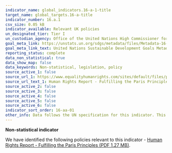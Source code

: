 ```yaml
---
indicator_name: global_indicators.16-a-1-title
target_name: global_targets.16-a-title
indicator_number: 16.a.1
csv_size: 0.05 kB
indicator_available: Relevant UK policies
un_designated_tier: Tier I
un_custodian_agency: Office of the United Nations High Commissioner for Human Rights (OHCHR)
goal_meta_link: https://unstats.un.org/sdgs/metadata/files/Metadata-16-0A-01.pdf
goal_meta_link_text: United Nations Sustainable Development Goals Metadata (PDF 224 KB)
reporting_status: complete
data_non_statistical: true
data_show_map: false
data_keywords: Non-statistical, legislation, policy
source_active_1: false
source_url_1: https://www.equalityhumanrights.com/sites/default/files/paris_principles.pdf
source_url_text_1: Human Rights Report - Fulfilling the Paris Principles
source_active_2: false
source_active_3: false
source_active_4: false
source_active_5: false
source_active_6: false
indicator_sort_order: 16-aa-01
other_info: Data follows the UN specification for this indicator. This indicator has been identified in collaboration with topic experts.
---
```

**Non-statistical indicator**

We have identified the following policies relevant to this indicator - [Human Rights Report - Fulfilling the Paris Principles (PDF 1.27 MB)](https://www.equalityhumanrights.com/sites/default/files/paris_principles.pdf).